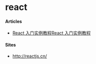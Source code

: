 # react

#### Articles
* [React 入门实例教程React 入门实例教程](http://www.ruanyifeng.com/blog/2015/03/react.html)

#### Sites
* <http://reactjs.cn/>

